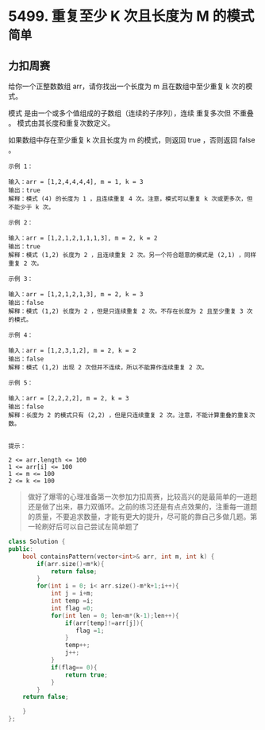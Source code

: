 # 5499. 重复至少 K 次且长度为 M 的模式`简单`
## 力扣周赛


给你一个正整数数组 arr，请你找出一个长度为 m 且在数组中至少重复 k 次的模式。

模式 是由一个或多个值组成的子数组（连续的子序列），连续 重复多次但 不重叠 。 模式由其长度和重复次数定义。

如果数组中存在至少重复 k 次且长度为 m 的模式，则返回 true ，否则返回  false 。

 
```
示例 1：

输入：arr = [1,2,4,4,4,4], m = 1, k = 3
输出：true
解释：模式 (4) 的长度为 1 ，且连续重复 4 次。注意，模式可以重复 k 次或更多次，但不能少于 k 次。
```
```
示例 2：

输入：arr = [1,2,1,2,1,1,1,3], m = 2, k = 2
输出：true
解释：模式 (1,2) 长度为 2 ，且连续重复 2 次。另一个符合题意的模式是 (2,1) ，同样重复 2 次。
```
```
示例 3：

输入：arr = [1,2,1,2,1,3], m = 2, k = 3
输出：false
解释：模式 (1,2) 长度为 2 ，但是只连续重复 2 次。不存在长度为 2 且至少重复 3 次的模式。
```
```
示例 4：

输入：arr = [1,2,3,1,2], m = 2, k = 2
输出：false
解释：模式 (1,2) 出现 2 次但并不连续，所以不能算作连续重复 2 次。
```
```
示例 5：

输入：arr = [2,2,2,2], m = 2, k = 3
输出：false
解释：长度为 2 的模式只有 (2,2) ，但是只连续重复 2 次。注意，不能计算重叠的重复次数。
 
```
```
提示：

2 <= arr.length <= 100
1 <= arr[i] <= 100
1 <= m <= 100
2 <= k <= 100
```
> 做好了爆零的心理准备第一次参加力扣周赛，比较高兴的是最简单的一道题还是做了出来，暴力双循环。之前的练习还是有点点效果的，注重每一道题的质量，不要追求数量，才能有更大的提升，尽可能的靠自己多做几题。第一轮刷好后可以自己尝试左简单题了
```  c++
class Solution {
public:
    bool containsPattern(vector<int>& arr, int m, int k) {
        if(arr.size()<m*k){
            return false;
        }
        for(int i = 0; i< arr.size()-m*k+1;i++){
            int j = i+m;
            int temp =i;
            int flag =0;
            for(int len = 0; len<m*(k-1);len++){
                if(arr[temp]!=arr[j]){
                   flag =1;
                }
                temp++;
                j++;
            }
            if(flag== 0){
                return true;
            }
        }
    return false;

    }
};
```
